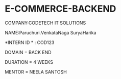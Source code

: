 # E-COMMERCE-BACKEND
COMPANY:CODETECH IT SOLUTIONS

NAME:Paruchuri.VenkataNaga SuryaHarika

*INTERN ID * : COD123

DOMAIN = BACK END

DURATION = 4 WEEKS 

MENTOR = NEELA SANTOSH
